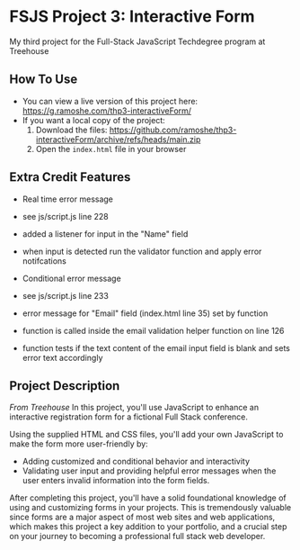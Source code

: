 # FSJS Project 3: Interactive Form
 My third project for the Full-Stack JavaScript Techdegree program at Treehouse

## How To Use
 - You can view a live version of this project here: https://g.ramoshe.com/thp3-interactiveForm/
 - If you want a local copy of the project:
    1. Download the files: https://github.com/ramoshe/thp3-interactiveForm/archive/refs/heads/main.zip
    2. Open the `index.html` file in your browser

## Extra Credit Features
- Real time error message
 - see js/script.js line 228
 - added a listener for input in the "Name" field
 - when input is detected run the validator function and apply error notifcations

- Conditional error message
 - see js/script.js line 233
 - error message for "Email" field (index.html line 35) set by function
 - function is called inside the email validation helper function on line 126
 - function tests if the text content of the email input field is blank and sets error text accordingly

## Project Description
*From Treehouse*
In this project, you'll use JavaScript to enhance an interactive registration form for a fictional Full Stack conference.

Using the supplied HTML and CSS files, you'll add your own JavaScript to make the form more user-friendly by:
 - Adding customized and conditional behavior and interactivity
 - Validating user input and providing helpful error messages when the user enters invalid information into the form fields.

After completing this project, you'll have a solid foundational knowledge of using and customizing forms in your projects. This is tremendously valuable since forms are a major aspect of most web sites and web applications, which makes this project a key addition to your portfolio, and a crucial step on your journey to becoming a professional full stack web developer.
